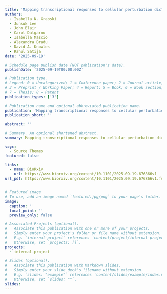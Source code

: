 ```yaml
---
title: 'Mapping transcriptional responses to cellular perturbation dictionaries with RNA fingerprinting'
authors:
  - Isabella N. Grabski
  - Junsuk Lee
  - John Blair
  - Carol Dalgarno
  - Isabella Mascio
  - Alexandra Bradu
  - David A. Knowles
  - Rahul Satija
date: '2025-09-19'

# Schedule page publish date (NOT publication's date).
publishDate: '2025-09-19T00:00:00Z'

# Publication type.
# Legend: 0 = Uncategorized; 1 = Conference paper; 2 = Journal article;
# 3 = Preprint / Working Paper; 4 = Report; 5 = Book; 6 = Book section;
# 7 = Thesis; 8 = Patent
publication_types: ['3']

# Publication name and optional abbreviated publication name.
publication: 'Mapping transcriptional responses to cellular perturbation dictionaries with RNA fingerprinting'
publication_short: ''

abstract: ''

# Summary. An optional shortened abstract.
summary: Mapping transcriptional responses to cellular perturbation dictionaries with RNA fingerprinting [FlexPlex]

tags:
  - Source Themes
featured: false

links:
  - name: BioRxiv
    url: https://www.biorxiv.org/content/10.1101/2025.09.19.676866v1
url_pdf: https://www.biorxiv.org/content/10.1101/2025.09.19.676866v1.full.pdf


# Featured image
# To use, add an image named `featured.jpg/png` to your page's folder.
image:
  caption: ''
  focal_point: ''
  preview_only: false

# Associated Projects (optional).
#   Associate this publication with one or more of your projects.
#   Simply enter your project's folder or file name without extension.
#   E.g. `internal-project` references `content/project/internal-project/index.md`.
#   Otherwise, set `projects: []`.
projects:
  - internal-project

# Slides (optional).
#   Associate this publication with Markdown slides.
#   Simply enter your slide deck's filename without extension.
#   E.g. `slides: "example"` references `content/slides/example/index.md`.
#   Otherwise, set `slides: ""`.
slides:
---
```



